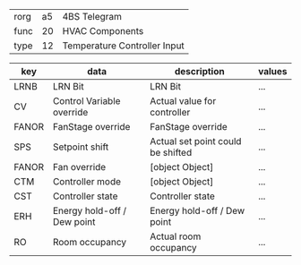 
|    |   |   |
| -- | - | - |
| rorg | a5 | 4BS Telegram |
| func | 20 | HVAC Components |
| type | 12 | Temperature Controller Input |

| key | data | description | values |
| --- | --- | --- | --- |
  | LRNB | LRN Bit | LRN Bit | ... | 
| CV | Control Variable override | Actual value for controller | ... | 
| FANOR | FanStage override | FanStage override | ... | 
| SPS | Setpoint shift | Actual set point could be shifted | ... | 
| FANOR | Fan override | [object Object] | ... | 
| CTM | Controller mode | [object Object] | ... | 
| CST | Controller state | Controller state | ... | 
| ERH | Energy hold-off / Dew point | Energy hold-off / Dew point | ... | 
| RO | Room occupancy | Actual room occupancy | ... | 

  
